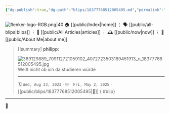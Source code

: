 ```yaml
---
{"dg-publish":true,"dg-path":"blips/18377768512005495.md","permalink":"/blips/18377768512005495/","title":"philipp on instagram @ 2023-08-23","created":"2023-08-23T20:00:00","updated":"2025-05-02T17:43:08"}
---
```



<div class="transclusion internal-embed is-loaded"><div class="markdown-embed">




![flenker-logo-RGB.png|40](/img/user/attachments/flenker-logo-RGB.png)
🏠 [[public/Index\|home]]  ⋮ 🗣️ [[public/all-blips\|blips]] ⋮  📝 [[public/All Articles\|articles]]  ⋮ 🕰️ [[public/now\|now]] ⋮ 🪪 [[public/About Me\|about me]]


</div></div>


> [!summary] **philipp**:
>
> ![369129889_709112721059102_4072723503189451913_n_18377768512005495.jpg](/img/user/attachments/369129889_709112721059102_4072723503189451913_n_18377768512005495.jpg)
> Weiß nicht ob ich da studieren würde
> - - -
>
> 🗓️ <code>Wed, Aug 23, 2023</code>  · ✏️ <code> Fri, May 2, 2025</code>  · [[public/blips/18377768512005495\|🔗]]
{ #blip}


- - -

 👾
